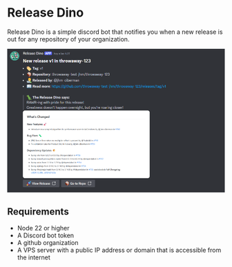 # Release Dino 

Release Dino is a simple discord bot that notifies you when a new release is out for any repository of your organization.

![Release Dino](./docs/release-dino-screenshot.png)

## Requirements

- Node 22 or higher
- A Discord bot token
- A github organization
- A VPS server with a public IP address or domain that is accessible from the internet


